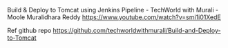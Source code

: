 Build & Deploy to Tomcat using Jenkins Pipeline - TechWorld with Murali - Moole Muralidhara Reddy
https://www.youtube.com/watch?v=smi1i01XedE

Ref github repo
https://github.com/techworldwithmurali/Build-and-Deploy-to-Tomcat
